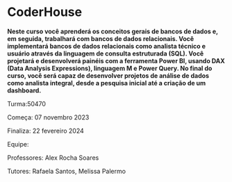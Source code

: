 # CoderHouse

**Neste curso você aprenderá os conceitos gerais de bancos de dados e, em seguida, trabalhará com bancos de dados relacionais.
Você implementará bancos de dados relacionais como analista técnico e usuário através da linguagem de consulta estruturada (SQL).
Você projetará e desenvolverá painéis com a ferramenta Power BI, usando DAX (Data Analysis Expressions), linguagem M e Power Query.
No final do curso, você será capaz de desenvolver projetos de análise de dados como analista integral, desde a pesquisa inicial até a criação de um dashboard.**


Turma:50470<p>
Começa: 07 novembro 2023<p>
Finaliza: 22 fevereiro 2024<p>
Equipe:<p>
Professores: Alex Rocha Soares<p>
Tutores: Rafaela Santos, Melissa Palermo
